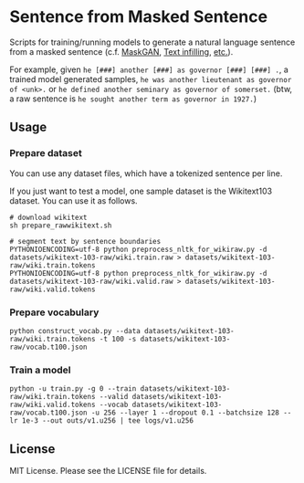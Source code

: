 # Sentence from Masked Sentence

Scripts for training/running models to generate a natural language sentence from a masked sentence (c.f. [MaskGAN](https://arxiv.org/pdf/1801.07736.pdf), [Text infilling](https://openreview.net/pdf?id=r1zmVhCqKm), [etc.](https://arxiv.org/pdf/1805.06201.pdf)).

For example, given `he [###] another [###] as governor [###] [###] .`,
a trained model generated samples, `he was another lieutenant as governor of <unk>.`
or `he defined another seminary as governor of somerset.`
(btw, a raw sentence is `he sought another term as governor in 1927.`)


## Usage

### Prepare dataset

You can use any dataset files, which have a tokenized sentence per line.

If you just want to test a model, one sample dataset is the Wikitext103 dataset.
You can use it as follows.

```
# download wikitext
sh prepare_rawwikitext.sh

# segment text by sentence boundaries
PYTHONIOENCODING=utf-8 python preprocess_nltk_for_wikiraw.py -d datasets/wikitext-103-raw/wiki.train.raw > datasets/wikitext-103-raw/wiki.train.tokens
PYTHONIOENCODING=utf-8 python preprocess_nltk_for_wikiraw.py -d datasets/wikitext-103-raw/wiki.valid.raw > datasets/wikitext-103-raw/wiki.valid.tokens
```

### Prepare vocabulary

```
python construct_vocab.py --data datasets/wikitext-103-raw/wiki.train.tokens -t 100 -s datasets/wikitext-103-raw/vocab.t100.json
```

### Train a model


```
python -u train.py -g 0 --train datasets/wikitext-103-raw/wiki.train.tokens --valid datasets/wikitext-103-raw/wiki.valid.tokens --vocab datasets/wikitext-103-raw/vocab.t100.json -u 256 --layer 1 --dropout 0.1 --batchsize 128 --lr 1e-3 --out outs/v1.u256 | tee logs/v1.u256
```


## License

MIT License. Please see the LICENSE file for details.
